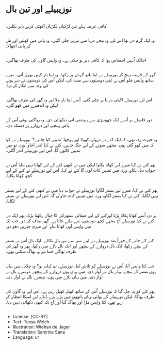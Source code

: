# نوزیبیلے اور تین بال

##
کافی عرصہ پہلے تین لڑکیاں لکڑیاں اکھٹی کرنے باہر نکلیں۔

##
وہ ایک گرم دن تھا اس لیے وہ نیچے دریا میں تیرنے چلی گئیں۔ وہ پانی میں کھلیں اور مل کر پانی اچھالا۔

##
اچانک اُنہیں احساس ہوا کہ کافی دیر ہو چکی ہے۔ وہ واپس گاوں کی طرف بھاگیں۔

##
گھر کے قریب پہنچ کر نوزیبیلے نے اپنا ہاتھ گردن پر رکھا۔ وہ اپنا ہار کہیں بھول آئی۔ میرے ساتھ واپس چلو اُس نے اپنی دوستوں سے منت کی، لیکن اُس کی دوستوں نے دیر ہونے کی وجہ سے انکار کر دیا۔

##
اس لیے نوزیبیلے اکیلی در یا پر چلی گئی۔ اُسے اپنا ہار ملا اور وہ گھر کی طرف بھاگی۔ لیکن وہ اندھیرے میں کھو گئی۔

##
دور فاصلے پر اُسے ایک جھونپڑی سے روشنی آتی دیکھائی دی۔ وہ بھاگتی ہوئی اُس کے پاس پہنچی اور دروازے پر دستک دی۔

##
وہ حیرت زدہ تھی، کہ ایک کتے نے دروازہ کھولا اور پوچھا 'تمہیں کیا چاہیے؟' نوزیبیلے نے کہا کہ میں کھو گئی ہوں، مجھے سونے کے لیے جگہ چاہیے۔ کتے نے کہا اندر آجاوٴ ورنہ تو میں تمہیں کاٹوں گا۔ اس لیے نوزیبیلے اندر آگئی۔

##
پھر کتے نے کہا میرے لیے کھانا پکاو! لیکن میں نے کبھی کتے کے لیے کھانا نہیں بنایا اُس نے جواب دیا۔ پکاو، ورنہ میں تمہیں کاٹ لوں گا کتے نے کہا۔ اس لیے نوزیبیلے نے کتے کے لیے کچھ کھانا پکایا۔

##
پھر کتے نے کہا، میرے لیے بستر لگاو! نوزیبیلے نے جواب دیا میں نے کبھی کتے کے لیے بستر نہیں لگایا۔ کتے نے کہا بستر لگاو، ورنہ میں تمہیں کاٹ جاوٴں گا۔ اس لیے نوزیبیلے نے بستر لگایا۔

##
ہر دن اُسے کھانا پکانا پڑتا اورکتے کے لیے صفائی ستھرائی کا خیال رکھنا پڑتا۔ پھر ایک دن کتے نے کہا نوزیبیلے آج مجھے کچھ دوستوں سے ملنے جانا ہے۔ گھر صاف کر دو۔ جب تک میں واپس آوں کھانا بناوٴ اور میری چیزیں دھو دو۔

##
کتے کے جانے کے فوراً بعد نوزیبیلے نے اپنے سر سے تین بال نکالے۔ ایک بال اُس نے بستر کے نیچے رکھا، ایک بال دروازے کے پیچھے اور ایک بال باڑے میں رکھا۔ پھر وہ گھر کی طرف بھاگی جتنا تیز وہ بھاگ سکتی تھی۔

##
جب کتا واپس آیا، اُس نے نوزیبیلے کو تلاش کیا۔ نوزیبیلے، تم کہاں ہو؟ وہ چلایا۔ میں یہاں ہوں بستر کے نیچے، پہلے بال نے آواز دی۔ میں یہاں ہوں دروازے کے پیچھے دوسرے بال نے آواز دی۔ میں یہاں باڑے میں ہوں، تیسرے بال نے آواز دی۔

##
پھر کتے کو پتہ چل گیا کہ نوزیبیلے اُس کے ساتھ کھیل کھیل رہی ہے۔ اس لیے وہ گاوں کی طرف بھاگا۔ لیکن نوزیبیلے کے بھائی وہاں ہاتھوں میں بڑے بڑے ڈنڈے لیے اسکا انتظار کر رہے تھے۔ کتا واپس مڑا اور بھاگ گیا اور آج تک کبھی دکھائی نہیں دیا۔

##
* License: [CC-BY]
* Text: Tessa Welch
* Illustration: Wiehan de Jager
* Translation: Samrina Sana
* Language: ur
